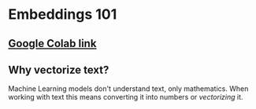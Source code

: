 # Embeddings 101

## [Google Colab link](https://colab.research.google.com/drive/1Xk-MtR6Dv4mFs\_UIWHQKu5eR5IMPmJhX?usp=sharing)

## Why vectorize text?

Machine Learning models don't understand text, only mathematics. When working with text this means converting it into numbers or _vectorizing_ it.
